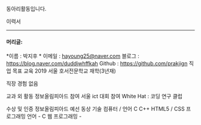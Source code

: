 
동아리활동입니다.


이력서 
<hr/>
<h4> 머리글: </h4> 

*이름 : 박지후 *
이메일 : hayoung25@naver.com
블로그 : https://blog.naver.com/duddjwhffkah
Github : https://github.com/prakjign
직업 목표
교육
2019 서울 호서전문학교 재학(3년재)

직장 경험
없음  

교과 외 활동
정보올림피아드 참여 
서울 ict 대회 참여 
White Hat : 코딩 연구 클럽

수상 및 인증
정보올림피아드 예선 동상 
기술
컴퓨터 / 언어 C C++  HTML5 / CSS
프로그래밍 언어 - C 웹 프로그래밍 -
